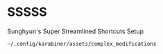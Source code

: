 # SSSSS

Sunghyun's Super Streamlined Shortcuts Setup

```bash
~/.config/karabiner/assets/complex_modifications
```
